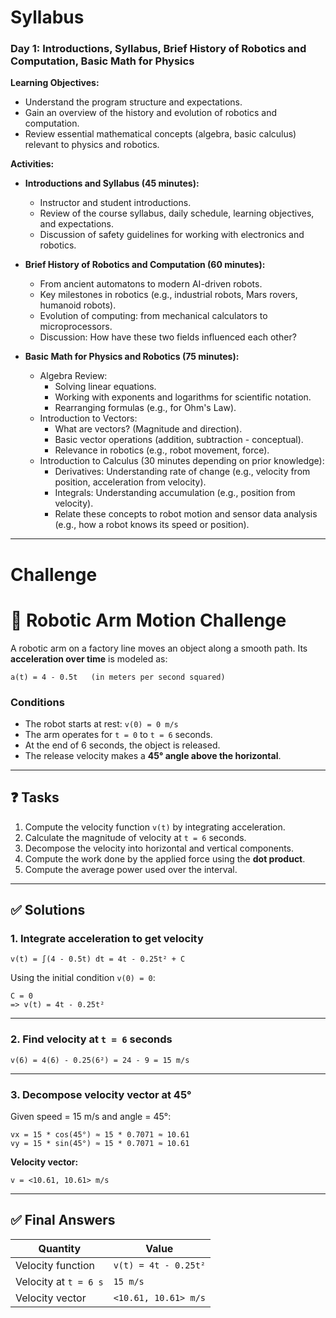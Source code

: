 # Syllabus


### Day 1: Introductions, Syllabus, Brief History of Robotics and Computation, Basic Math for Physics
**Learning Objectives:**
- Understand the program structure and expectations.
- Gain an overview of the history and evolution of robotics and computation.
- Review essential mathematical concepts (algebra, basic calculus) relevant to physics and robotics.

**Activities:**
- **Introductions and Syllabus (45 minutes):**
  - Instructor and student introductions.
  - Review of the course syllabus, daily schedule, learning objectives, and expectations.
  - Discussion of safety guidelines for working with electronics and robotics.

- **Brief History of Robotics and Computation (60 minutes):**
  - From ancient automatons to modern AI-driven robots.
  - Key milestones in robotics (e.g., industrial robots, Mars rovers, humanoid robots).
  - Evolution of computing: from mechanical calculators to microprocessors.
  - Discussion: How have these two fields influenced each other?

- **Basic Math for Physics and Robotics (75 minutes):**
  - Algebra Review:
    - Solving linear equations.
    - Working with exponents and logarithms for scientific notation.
    - Rearranging formulas (e.g., for Ohm's Law).
  - Introduction to Vectors:
    - What are vectors? (Magnitude and direction).
    - Basic vector operations (addition, subtraction - conceptual).
    - Relevance in robotics (e.g., robot movement, force).
  - Introduction to Calculus (30 minutes depending on prior knowledge):
    - Derivatives: Understanding rate of change (e.g., velocity from position, acceleration from velocity).
    - Integrals: Understanding accumulation (e.g., position from velocity).
    - Relate these concepts to robot motion and sensor data analysis (e.g., how a robot knows its speed or position).

---
# Challenge

# 🤖 Robotic Arm Motion Challenge

A robotic arm on a factory line moves an object along a smooth path. Its **acceleration over time** is modeled as:

```
a(t) = 4 - 0.5t   (in meters per second squared)
```

### Conditions

* The robot starts at rest:
  `v(0) = 0 m/s`
* The arm operates for `t = 0` to `t = 6` seconds.
* At the end of 6 seconds, the object is released.
* The release velocity makes a **45° angle above the horizontal**.

---

## ❓ Tasks

1. Compute the velocity function `v(t)` by integrating acceleration.
2. Calculate the magnitude of velocity at `t = 6` seconds.
3. Decompose the velocity into horizontal and vertical components.
4. Compute the work done by the applied force using the **dot product**.
5. Compute the average power used over the interval.

---

## ✅ Solutions

### 1. Integrate acceleration to get velocity

```
v(t) = ∫(4 - 0.5t) dt = 4t - 0.25t² + C
```

Using the initial condition `v(0) = 0`:

```
C = 0
=> v(t) = 4t - 0.25t²
```

---

### 2. Find velocity at `t = 6` seconds

```
v(6) = 4(6) - 0.25(6²) = 24 - 9 = 15 m/s
```

---

### 3. Decompose velocity vector at 45°

Given speed = 15 m/s and angle = 45°:

```
vx = 15 * cos(45°) ≈ 15 * 0.7071 ≈ 10.61
vy = 15 * sin(45°) ≈ 15 * 0.7071 ≈ 10.61
```

**Velocity vector:**

```
v = <10.61, 10.61> m/s
```

---



## ✅ Final Answers

| Quantity              | Value                |
| --------------------- | -------------------- |
| Velocity function     | `v(t) = 4t - 0.25t²` |
| Velocity at `t = 6 s` | `15 m/s`             |
| Velocity vector       | `<10.61, 10.61> m/s` |
